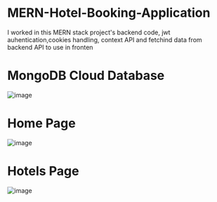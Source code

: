 # MERN-Hotel-Booking-Application
I worked in this MERN stack project's backend code, jwt auhentication,cookies handling, context API and fetchind data from backend API to use in fronten
# MongoDB Cloud Database
![image](https://github.com/Kashan724/MERN-Hotel-Booking-Application/assets/112327092/fe1bf36d-dfb8-46fc-8b2b-f90e2e2fdf4b)
# Home Page
![image](https://github.com/Kashan724/MERN-Hotel-Booking-Application/assets/112327092/fb4e7de8-6369-4ae1-8fa2-d06cf55a8167)
# Hotels Page
![image](https://github.com/Kashan724/MERN-Hotel-Booking-Application/assets/112327092/fe12861e-9612-4cb3-8b5a-43ce727692d8)
